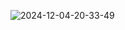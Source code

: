 ![2024-12-04-20-33-49](https://github.com/user-attachments/assets/e56862e2-139f-45df-890f-ebb74738f34c)
